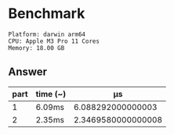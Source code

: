 # Benchmark

```
Platform: darwin arm64
CPU: Apple M3 Pro 11 Cores
Memory: 18.00 GB
```

## Answer

| part | time (~) | μs                 |
| ---- | -------- | ------------------ |
| 1    | 6.09ms   | 6.088292000000003  |
| 2    | 2.35ms   | 2.3469580000000008 |

